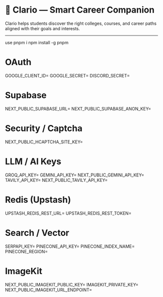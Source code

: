 # 🧠 Clario — Smart Career Companion

Clario helps students discover the right colleges, courses, and career paths aligned with their goals and interests.


---

use 
pnpm i
npm install -g pnpm


# OAuth
GOOGLE_CLIENT_ID=
GOOGLE_SECRET=
DISCORD_SECRET=

# Supabase
NEXT_PUBLIC_SUPABASE_URL=
NEXT_PUBLIC_SUPABASE_ANON_KEY=

# Security / Captcha
NEXT_PUBLIC_HCAPTCHA_SITE_KEY=

# LLM / AI Keys
GROQ_API_KEY=
GEMINI_API_KEY=
NEXT_PUBLIC_GEMINI_API_KEY=
TAVILY_API_KEY=
NEXT_PUBLIC_TAVILY_API_KEY=

# Redis (Upstash)
UPSTASH_REDIS_REST_URL=
UPSTASH_REDIS_REST_TOKEN=

# Search / Vector
SERPAPI_KEY=
PINECONE_API_KEY=
PINECONE_INDEX_NAME=
PINECONE_REGION=

# ImageKit
NEXT_PUBLIC_IMAGEKIT_PUBLIC_KEY=
IMAGEKIT_PRIVATE_KEY=
NEXT_PUBLIC_IMAGEKIT_URL_ENDPOINT=



